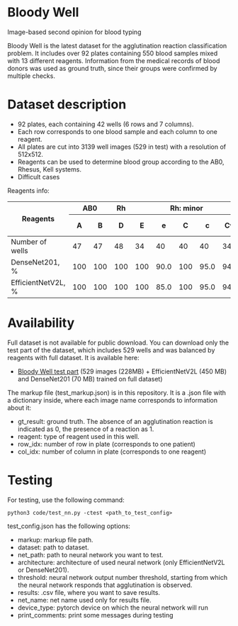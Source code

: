# Bloody Well
Image-based second opinion for blood typing

Bloody Well is the latest dataset for the agglutination reaction classification problem. It includes over 92 plates containing 550 blood samples mixed with 13 different reagents. Information from the medical records of blood donors was used as ground truth, since their groups were confirmed by multiple checks. 

# Dataset description
* 92 plates, each containing 42 wells (6 rows and 7 columns).
* Each row corresponds to one blood sample and each column to one reagent.
* All plates are cut into 3139 well images (529 in test) with a resolution of 512x512.
* Reagents can be used to determine blood group according to the AB0, Rhesus, Kell systems.
* Difficult cases

Reagents info:

<table>
<thead>
  <tr>
    <th rowspan="2">Reagents</th>
    <th colspan="2">AB0</th>
    <th>Rh</th>
    <th colspan="5">Rh: minor</th>
    <th colspan="2">Kell</th>
    <th colspan="4">Control</th>
  </tr>
  <tr>
    <th>A</th>
    <th>B</th>
    <th>D</th>
    <th>E</th>
    <th>e</th>
    <th>C</th>
    <th>c</th>
    <th>Cw</th>
    <th>K</th>
    <th>k</th>
    <th>NaCl 0.9%</th>
    <th>O(I)</th>
    <th>A(II)</th>
    <th>B(III)</th>
  </tr>
</thead>
<tbody>
  <tr>
    <td>Number of wells</td>
    <td>47</td>
    <td>47</td>
    <td>48</td>
    <td>34</td>
    <td>40</td>
    <td>40</td>
    <td>40</td>
    <td>34</td>
    <td>46</td>
    <td>29</td>
    <td>4</td>
    <td>38</td>
    <td>38</td>
    <td>38</td>
  </tr>
  <tr>
    <td>DenseNet201, %</td>
    <td>100</td>
    <td>100</td>
    <td>100</td>
    <td>100</td>
    <td>90.0</td>
    <td>100</td>
    <td>95.0</td>
    <td>94.1</td>
    <td>100</td>
    <td>100</td>
    <td>100</td>
    <td>97.4</td>
    <td>100</td>
    <td>100</td>
  </tr>
  <tr>
    <td>EfficientNetV2L, %</td>
    <td>100</td>
    <td>100</td>
    <td>100</td>
    <td>100</td>
    <td>85.0</td>
    <td>100</td>
    <td>95.0</td>
    <td>94.1</td>
    <td>97.8</td>
    <td>100</td>
    <td>100</td>
    <td>100</td>
    <td>100</td>
    <td>97.4</td>
  </tr>
</tbody>
</table>

# Availability

Full dataset is not available for public download. You can download only the test part of the dataset, which includes 529 wells and was balanced by reagents with full dataset. It is available here:
* [Bloody Well test part](https://color.iitp.ru/index.php/s/NMYsd58NbTYcPEH) (529 images (228MB) + EfficientNetV2L (450 MB) and DenseNet201 (70 MB) trained on full dataset)

The markup file (test_markup.json) is in this repository. It is a .json file with a dictionary inside, where each image name corresponds to information about it:
* gt_result: ground truth. The absence of an agglutination reaction is indicated as 0, the presence of a reaction as 1.
* reagent: type of reagent used in this well.
* row_idx: number of row in plate (corresponds to one patient)
* col_idx: number of column in plate (corresponds to one reagent)
# Testing

For testing, use the following command:

```
python3 code/test_nn.py -ctest <path_to_test_config>
```

test_config.json has the following options:
* markup: markup file path.
* dataset: path to dataset.
* net_path: path to neural network you want to test.
* architecture: architecture of used neural network (only EfficientNetV2L or DenseNet201).
* threshold: neural network output number threshold, starting from which the neural network responds that agglutination is observed.
* results: .csv file, where you want to save results.
* net_name: net name used only for results file.
* device_type: pytorch device on which the neural network will run
* print_comments: print some messages during testing
